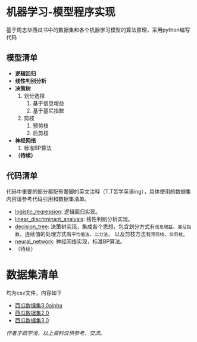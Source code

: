# 机器学习-模型程序实现
基于周志华西瓜书中的数据集和各个机器学习模型的算法原理，采用python编写代码
## 模型清单
* **逻辑回归**
* **线性判别分析**
* **决策树**  
	1. 划分选择  
		1. 基于信息增益  
    	2. 基于基尼指数  
	2. 剪枝  
		1. 预剪枝  
		2. 后剪枝  
* **神经网络**  
	1. 标准BP算法
* **（待续）**
## 代码清单
代码中重要的部分都配有蹩脚的英文注释（T.T苦学英语ing），具体使用的数据集内容请参考代码引用和数据集清单。
* [logistic_regression](https://github.com/SkecisAI/ML-Practice/blob/master/logistic_regression.py): 逻辑回归实现。
* [linear_discriminant_analysis](https://github.com/SkecisAI/ML-Practice/blob/master/linear_discriminant_analysis.py): 线性判别分析实现。
* [decision_tree](https://github.com/SkecisAI/ML-Practice/blob/master/decision_tree.py): 决策树实现，集成各个思想，包含划分方式有`信息增益`、`基尼指数`，连续值的处理方式有`平均值法`、`二分法`，
				 以及剪枝方法有`预剪枝`、`后剪枝`。
* [neural_network](https://github.com/SkecisAI/ML-Practice/blob/master/neural_network.py): 神经网络实现，标准BP算法。
* （待续）
# 数据集清单
均为csv文件，内容如下
* [西瓜数据集3.0alpha](https://github.com/SkecisAI/ML-Practice/blob/master/watermelon.csv)
* [西瓜数据集2.0](https://github.com/SkecisAI/ML-Practice/blob/master/watermelon4.csv)  
* [西瓜数据集3.0](https://github.com/SkecisAI/ML-Practice/blob/master/watermelon3.csv)

*作者才疏学浅，以上资料仅供参考，交流。*
